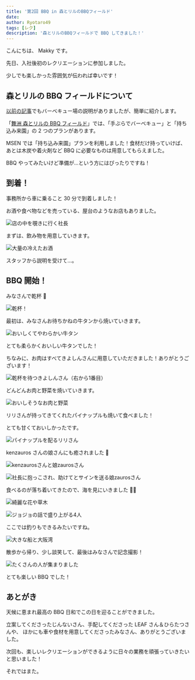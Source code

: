 ```yaml
---
title: '第2回 BBQ in 森とリルのBBQフィールド'
date:
author: Ryotaro49
tags: [レク]
description: '森とリルのBBQフィールドで BBQ してきました！'
---
```


こんにちは、 Makky です。

先日、入社後初のレクリエーションに参加しました。

少しでも楽しかった雰囲気が伝われば幸いです！

## 森とリルの BBQ フィールドについて

[以前の記事](https://mseeeen.msen.jp/2022-bbq-in-maishima/)でもバーベキュー場の説明がありましたが、簡単に紹介します。

「[舞洲 森とリルの BBQ フィールド](https://www.lodge-maishima.com/bbq/)」では、「手ぶらでバーベキュー」と「持ち込み来園」の 2 つのプランがあります。

MSEN では「持ち込み来園」プランを利用しました！食材だけ持っていけば、あとは木炭や着火剤など BBQ に必要なものは用意してもらえました。

BBQ やってみたいけど準備が...という方にはぴったりですね！

## 到着！

事務所から車に乗ること 30 分で到着しました！

お酒や食べ物などを売っている、屋台のようなお店もありました。

![店の中を覗きに行く社長](images/001.jpg '店の中を覗きに行く社長')

まずは、飲み物を用意していきます。

![大量の冷えたお酒](images/002.jpg '大量の冷えたお酒')

スタッフから説明を受けて...。

## BBQ 開始！

みなさんで乾杯 🍻

![乾杯！](images/003.jpg '乾杯！')

最初は、みなさんお待ちかねの牛タンから焼いていきます。

![おいしくてやわらかい牛タン](images/004.jpg 'おいしくてやわらかい牛タン')

とても柔らかくおいしい牛タンでした！

ちなみに、お肉はすべてきよしんさんに用意していただきました！ありがとうございます！

![乾杯を待つきよしんさん（右から1番目）](images/005.jpg '乾杯を待つきよしんさん（右から1番目）')

どんどんお肉と野菜を焼いていきます。

![おいしそうなお肉と野菜](images/006.jpg 'お肉と野菜')

リリさんが持ってきてくれたパイナップルも焼いて食べました！

とても甘くておいしかったです。

![パイナップルを配るリリさん](images/007.jpg 'パイナップルを配るリリさん')

kenzauros さんの娘さんにも癒されました 👼

![kenzaurosさんと娘zaurosさん](images/008.jpg 'kenzaurosさんと娘zaurosさん')

![社長に抱っこされ、助けてとサインを送る娘zaurosさん](images/009.jpg '社長に抱っこされ、助けてとサインを送る娘zaurosさん')

食べるのが落ち着いてきたので、海を見にいきました 🚶‍♂️

![綺麗な花や草木](images/010.jpg '綺麗な花や草木')

![ジョジョの話で盛り上がる4人](images/011.jpg 'ジョジョの話で盛り上がる4人')

ここでは釣りもできるみたいですね。

![大きな船と大阪湾](images/012.jpg '大きな船と大阪湾')

散歩から帰り、少し談笑して、最後はみなさんで記念撮影！

![たくさんの人が集まりました](images/013.jpg 'たくさんの人が集まりました')

とても楽しい BBQ でした！

## あとがき

天候に恵まれ最高の BBQ 日和でこの日を迎ることができました。

立案してくださったじんないさん、手配してくださった LEAF さん＆ひらたつさんや、
ほかにも車や食材を用意してくださったみなさん、ありがとうございました。

次回も、楽しいレクリエーションができるように日々の業務を頑張っていきたいと思いました！

それではまた。
